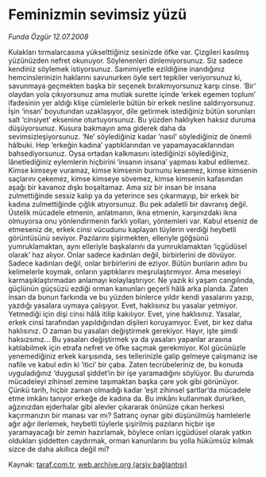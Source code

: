 # Feminizmin sevimsiz yüzü

*Funda Özgür 12.07.2008*

<div class="yazi"> 
Kulakları tırmalarcasına yükselttiğiniz sesinizde öfke var. Çizgileri kasılmış yüzünüzden nefret okunuyor. Söylenenleri dinlemiyorsunuz. Siz sadece kendiniz söylemek istiyorsunuz.
Samimiyetle ezildiğine inandığınız hemcinslerinizin haklarını savunurken öyle sert tepkiler veriyorsunuz ki, savunmaya geçmekten başka bir seçenek bırakmıyorsunuz karşı cinse.
‘Bir’ olaydan yola çıkıyorsunuz ama mutlak surette içinde ‘erkek egemen toplum’ ifadesinin yer aldığı klişe cümlelerle bütün bir erkek nesline saldırıyorsunuz.
İşin ‘insan’ boyutundan uzaklaşıyor, dile getirmek istediğiniz bütün sorunları salt ‘cinsiyet’ eksenine oturtuyorsunuz.
Bu yüzden haklıyken haksız duruma düşüyorsunuz.
Kusura bakmayın ama giderek daha da sevimsizleşiyorsunuz.
‘Ne’ söylediğiniz kadar ‘nasıl’ söylediğiniz de önemli hâlbuki.
Hep ‘erkeğin kadına’ yaptıklarından ve yapamayacaklarından bahsediyorsunuz. Oysa ortadan kalkmasını istediğinizi söylediğiniz, lânetlediğiniz eylemlerin hiçbirini ‘insanın insana’ yapması kabul edilemez. Kimse kimseye vuramaz, kimse kimsenin burnunu kesemez, kimse kimsenin saçlarını çekemez, kimse kimseye sövemez, kimse kimsenin kafasından aşağı bir kavanoz dışkı boşaltamaz.
Ama siz bir insan bir insana zulmettiğinde sessiz kalıp ya da yeterince ses çıkarmayıp, bir erkek bir kadına zulmettiğinde çığlık atıyorsunuz. Bu pek adaletli bir davranış değil.
Üstelik mücadele etmenin, anlatmanın, ikna etmenin, karşınızdaki ikna olmuyorsa onu yönlendirmenin farklı yolları, yöntemleri var.
Kabul etseniz de etmeseniz de, erkek cinsi vücudunu kaplayan tüylerin verdiği heybetli görüntüsünü seviyor. Pazılarını şişirmekten, elleriyle göğsünü yumruklamaktan, aynı elleriyle başkalarını da yumruklamaktan ‘içgüdüsel olarak’ haz alıyor.
Onlar sadece kadınları değil, birbirlerini de dövüyor. Sadece kadınları değil, onlar birbirlerini de eziyor. Bütün bunların adını bu kelimelerle koymak, onların yaptıklarını meşrulaştırmıyor. Ama meseleyi karmaşıklaştırmadan anlamayı kolaylaştırıyor.
Ne yazık ki yaşam cangılında, güçlünün güçsüzü ezdiği orman kanunları geçerli hâlâ arka planda. Zaten insan da bunun farkında ve bu yüzden binlerce yıldır kendi yasalarını yazıp, yazdığı yasalara uymaya çalışıyor.
Evet, haklısınız bu yasalar yetmiyor. Yetmediği için dişi cinsi hâlâ itilip kakılıyor.
Evet, yine haklısınız. Yasalar, erkek cinsi tarafından yapıldığından dişileri koruyamıyor.
Evet, bir kez daha haklısınız. O zaman bu yasaları değiştirmek gerekiyor.
Hayır, işte şimdi haksızsınız... Bu yasaları değiştirmek ya da yasaları yapanlar arasına katılabilmek için etrafa nefret ve öfke saçmak gerekmiyor. Kol gücünüzle yenemediğiniz erkek karşısında, ses tellerinizle galip gelmeye çalışmanız ise nafile ve kabul edin ki ‘itici’ bir çaba.
Zaten tecrübeleriniz de, bu konuda uyguladığınız ‘duygusal şiddet’in bir işe yaramadığını söylüyor.
Bu durumda mücadeleyi zihinsel zemine taşımaktan başka çare yok gibi görünüyor. Çünkü tarih, hiçbir zaman olmadığı kadar ‘eşit zihinsel şartlar’da mücadele etme imkânı tanıyor erkeğe de kadına da.
Bu imkânı kullanmak dururken, ağzınızdan ejderhalar gibi alevler çıkararak önünüze çıkan herkesi kaçırmanızın bir manası var mı?
Satranç oynar gibi düşünülmüş hamlelerle ağır ağır ilerlemek, heybetli tüylerle şişirilmiş pazıların hiçbir işe yaramayacağı bir zemin hazırlamak, böylece onları içgüdüsel olarak yatkın oldukları şiddetten caydırmak, orman kanunlarını bu yolla hükümsüz kılmak sizce de daha akıllıca değil mi?
 </div>

Kaynak: [taraf.com.tr](http://www.taraf.com.tr:80/funda-ozgur/makale-feminizmin-sevimsiz-yuzu.htm), [web.archive.org (arşiv bağlantısı)](http://web.archive.org/web/20100720082724/http://www.taraf.com.tr:80/funda-ozgur/makale-feminizmin-sevimsiz-yuzu.htm)
